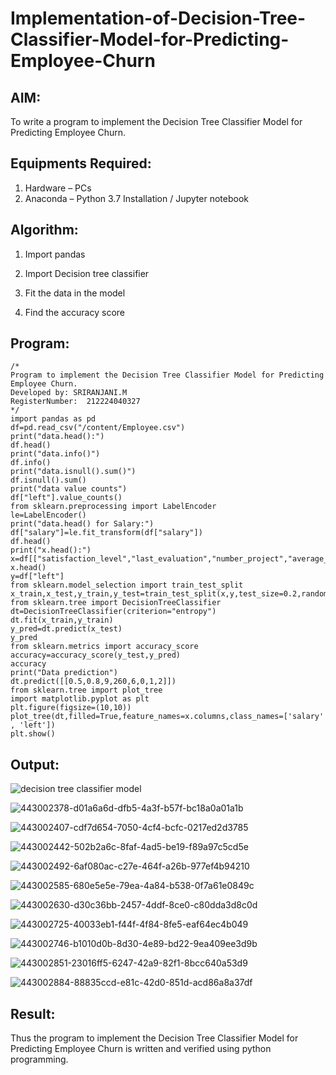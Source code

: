 # Implementation-of-Decision-Tree-Classifier-Model-for-Predicting-Employee-Churn

## AIM:
To write a program to implement the Decision Tree Classifier Model for Predicting Employee Churn.

## Equipments Required:
1. Hardware – PCs
2. Anaconda – Python 3.7 Installation / Jupyter notebook

## Algorithm:
1. Import pandas

2. Import Decision tree classifier

3. Fit the data in the model

4. Find the accuracy score

## Program:
```
/*
Program to implement the Decision Tree Classifier Model for Predicting Employee Churn.
Developed by: SRIRANJANI.M
RegisterNumber:  212224040327
*/
import pandas as pd
df=pd.read_csv("/content/Employee.csv")
print("data.head():")
df.head()
print("data.info()")
df.info()
print("data.isnull().sum()")
df.isnull().sum()
print("data value counts")
df["left"].value_counts()
from sklearn.preprocessing import LabelEncoder
le=LabelEncoder()
print("data.head() for Salary:")
df["salary"]=le.fit_transform(df["salary"])
df.head()
print("x.head():")
x=df[["satisfaction_level","last_evaluation","number_project","average_montly_hours","time_spend_company","Work_accident","promotion_last_5years","salary"]]
x.head()
y=df["left"]
from sklearn.model_selection import train_test_split
x_train,x_test,y_train,y_test=train_test_split(x,y,test_size=0.2,random_state=100)
from sklearn.tree import DecisionTreeClassifier
dt=DecisionTreeClassifier(criterion="entropy")
dt.fit(x_train,y_train)
y_pred=dt.predict(x_test)
y_pred
from sklearn.metrics import accuracy_score
accuracy=accuracy_score(y_test,y_pred)
accuracy
print("Data prediction")
dt.predict([[0.5,0.8,9,260,6,0,1,2]])
from sklearn.tree import plot_tree
import matplotlib.pyplot as plt
plt.figure(figsize=(10,10))
plot_tree(dt,filled=True,feature_names=x.columns,class_names=['salary' , 'left'])
plt.show()
```

## Output:
![decision tree classifier model](sam.png)

![443002378-d01a6a6d-dfb5-4a3f-b57f-bc18a0a01a1b](https://github.com/user-attachments/assets/3d26bd40-3cd8-4b32-80ad-c00c8c95bd5f)

![443002407-cdf7d654-7050-4cf4-bcfc-0217ed2d3785](https://github.com/user-attachments/assets/7d66ff5e-687f-439d-93be-426bcb395869)

![443002442-502b2a6c-8faf-4ad5-be19-f89a97c5cd5e](https://github.com/user-attachments/assets/bf1b468a-d587-483e-bd10-17f7d0429299)

![443002492-6af080ac-c27e-464f-a26b-977ef4b94210](https://github.com/user-attachments/assets/a1b5d786-0b63-4146-913a-57cea53b75dc)

![443002585-680e5e5e-79ea-4a84-b538-0f7a61e0849c](https://github.com/user-attachments/assets/229f6cd8-8558-4b47-abfa-c720f22e5eb6)

![443002630-d30c36bb-2457-4ddf-8ce0-c80dda3d8c0d](https://github.com/user-attachments/assets/e3fc21b7-58d4-4ac9-9043-bc667972bb65)

![443002725-40033eb1-f44f-4f84-8fe5-eaf64ec4b049](https://github.com/user-attachments/assets/80148c1f-92a8-4f79-85c2-6e325b288614)

![443002746-b1010d0b-8d30-4e89-bd22-9ea409ee3d9b](https://github.com/user-attachments/assets/813bb322-c02d-4a39-90bb-105d6b67ec65)

![443002851-23016ff5-6247-42a9-82f1-8bcc640a53d9](https://github.com/user-attachments/assets/95f47f2d-dba2-4527-b719-d01aea66d3f1)

![443002884-88835ccd-e81c-42d0-851d-acd86a8a37df](https://github.com/user-attachments/assets/067495d8-4ff5-408c-8675-79e2f2b50f15)


## Result:
Thus the program to implement the  Decision Tree Classifier Model for Predicting Employee Churn is written and verified using python programming.
